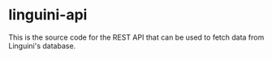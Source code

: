 # linguini-api

This is the source code for the REST API that can be used to fetch data from Linguini's database.
